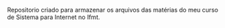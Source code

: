 Repositorio criado para armazenar os arquivos das matérias do meu curso de Sistema para Internet no Ifmt.

